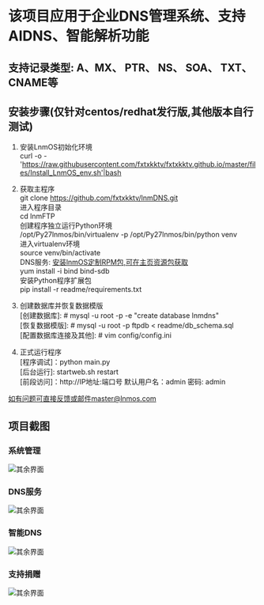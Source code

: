 # 该项目应用于企业DNS管理系统、支持AIDNS、智能解析功能

## 支持记录类型: A、MX、 PTR、 NS、 SOA、 TXT、CNAME等

## 安装步骤(仅针对centos/redhat发行版,其他版本自行测试)

1. 安装LnmOS初始化环境<br>
curl -o - 'https://raw.githubusercontent.com/fxtxkktv/fxtxkktv.github.io/master/files/Install_LnmOS_env.sh'|bash <br>

2. 获取主程序<br>
git clone https://github.com/fxtxkktv/lnmDNS.git <br>
进入程序目录 <br>
cd lnmFTP <br>
创建程序独立运行Python环境 <br>
/opt/Py27lnmos/bin/virtualenv -p /opt/Py27lnmos/bin/python venv <br>
进入virtualenv环境 <br>
source venv/bin/activate <br>
DNS服务: [安装lnmOS定制RPM包,可在主页资源包获取](https://github.com/fxtxkktv/fxtxkktv.github.io/tree/master/files/RPM组件包/) <br>
yum install -i bind bind-sdb <br>
安装Python程序扩展包 <br>
pip install -r readme/requirements.txt <br>

3. 创建数据库并恢复数据模版 <br>
[创建数据库]: # mysql -u root -p -e "create database lnmdns" <br>
[恢复数据模版]: # mysql -u root -p ftpdb < readme/db_schema.sql <br>
[配置数据库连接及其他]: # vim config/config.ini <br>

4. 正式运行程序 <br>
[程序调试]：python main.py <br>
[后台运行]: startweb.sh restart <br>
[前段访问]：http://IP地址:端口号 默认用户名：admin 密码: admin<br>

如有问题可直接反馈或邮件master@lnmos.com <br>

## 项目截图
### 系统管理
![其余界面](https://github.com/fxtxkktv/lnmDNS/blob/master/readme/systeminfo.jpg)
### DNS服务
![其余界面](https://github.com/fxtxkktv/lnmDNS/blob/master/readme/dns_domain.jpg)
### 智能DNS
![其余界面](https://github.com/fxtxkktv/lnmDNS/blob/master/readme/dns_aidns.jpg)
### 支持捐赠
![其余界面](https://github.com/fxtxkktv/lnmDNS/blob/master/readme/pay.jpg)
